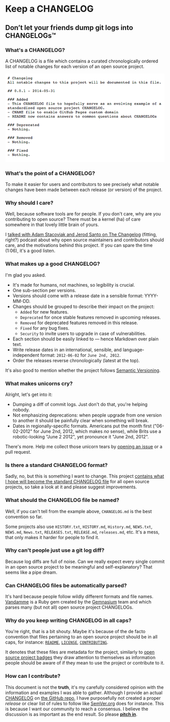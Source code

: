 # Keep a CHANGELOG

## Don’t let your friends dump git logs into CHANGELOGs&trade;

### What's a CHANGELOG?
A CHANGELOG is a file which contains a curated chronologically ordered
list of notable changes for each version of an open source project.

[![Changelog Example](assets/images/changelog_example.png)](CHANGELOG.md)

### What's the point of a CHANGELOG?
To make it easier for users and contributors to see precisely what
notable changes have been made between each release (or version) of the project.

### Why should I care?
Well, because software tools are for people. If you don't care, why are
you contributing to open source? There must be a kernel (ha) of care
somewhere in that lovely little brain of yours.

I [talked with Adam Stacoviak and Jerod Santo on The Changelog](http://5by5.tv/changelog/127)
(fitting, right?) podcast about why open source maintainers and
contributors should care, and the motivations behind this project. If
you can spare the time (1:06), it's a good listen.

### What makes up a good CHANGELOG?
I'm glad you asked.

- It's made for humans, not machines, so legibility is crucial.
- One sub-section per versions.
- Versions should come with a release date in a sensible format: YYYY-MM-DD.
- Changes should be grouped to describe their impact on the project:
  - `Added` for new features.
  - `Deprecated` for once stable features removed in upcoming releases.
  - `Removed` for deprecated features removed in this release.
  - `Fixed` for any bug fixes.
  - `Security` to invite users to upgrade in case of vulnerabilities.
- Each section should be easily linked to — hence Markdown over plain text.
- Write release dates in an international, sensible, and
language-independent format: `2012-06-02` for `June 2nd, 2012`.
- Order the releases reverse chronologically (latest at the top).

It's also good to mention whether the project
follows [Semantic Versioning](http://semver.org/).

### What makes unicorns cry?
Alright, let's get into it:

- Dumping a diff of commit logs. Just don't do that, you're helping nobody.
- Not emphasizing deprecations: when people upgrade from one version to
another it should be painfully clear when something will break.
- Dates in regionally-specific formats. Americans put the month first
("06-02-2012" for June 2nd, 2012, which makes *no* sense), while Brits
use a robotic-looking "June 2 2012", yet pronounce it "June 2nd, 2012".

There's more. Help me collect those unicorn tears by
[opening an issue](https://github.com/olivierlacan/keep-a-changelog/issues/new)
or a pull request.

### Is there a standard CHANGELOG format?
Sadly, no, but this is something I want to change. This project
[contains what I hope will become the standard CHANGELOG file](CHANGELOG.md)
for all open source projects, so take a look at it and please suggest improvements.

### What should the CHANGELOG file be named?
Well, if you can't tell from the example above, `CHANGELOG.md` is the
best convention so far.

Some projects also use `HISTORY.txt`, `HISTORY.md`, `History.md`, `NEWS.txt`,
`NEWS.md`, `News.txt`, `RELEASES.txt`, `RELEASE.md`, `releases.md`, etc.
It's a mess, that only makes it harder for people to find it.

### Why can't people just use a git log diff?
Because log diffs are full of noise. Can we really expect every single
commit in an open source project to be meaningful and self-explanatory?
That seems like a pipe dream.

### Can CHANGELOG files be automatically parsed?
It's hard because people follow wildly different formats and file names.
[Vandamme](https://github.com/tech-angels/vandamme/) is a Ruby gem
created by the [Gemnasium](http://gemnasium.com) team and which parses
many (but not all) open source project CHANGELOGs.

### Why do you keep writing CHANGELOG in all caps?
You're right, that is a bit shouty. Maybe it's because of the de facto
convention that files pertaining to an open source project should be in
all caps, for instance: [`README`](README.md), [`LICENSE`](LICENSE),
[`CONTRIBUTING`](CONTRIBUTING.md).

It denotes that these files are metadata for the project, similarly to
[open source project badges](http://shields.io/) they draw attention to
themselves as information people should be aware of if they mean to use
the project or contribute to it.

### How can I contribute?
This document is not the **truth**, it's my carefully considered
opinion with the information and examples I was able to gather. Although
I provide an actual [CHANGELOG](CHANGELOG.md) on [the GitHub repo](https://github.com/olivierlacan/keep-a-changelog),
I have purposefully not created a proper *release* or clear list of rules
to follow like [SemVer.org](http://semver.org/) does for instance. This is
because I want our community to reach a consensus. I believe the discussion
is as important as the end result. So please [**pitch in**](https://github.com/olivierlacan/keep-a-changelog/issues).
